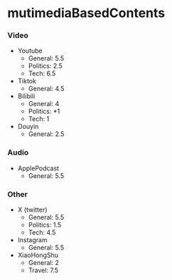 # mutimediaBasedContents
### Video
* Youtube
    * General: 5.5
    * Politics: 2.5
    * Tech: 6.5
* Tiktok
    * General: 4.5
* Bilibili
    * General: 4
    * Politics: *1
    * Tech: 1
* Douyin
    * General: 2.5
### Audio
* ApplePodcast
    * General: 5.5
### Other
* X (twitter)
    * General: 5.5
    * Politics: 1.5
    * Tech: 4.5
* Instagram
    * General: 5.5
* XiaoHongShu
    * General: 2
    * Travel: 7.5